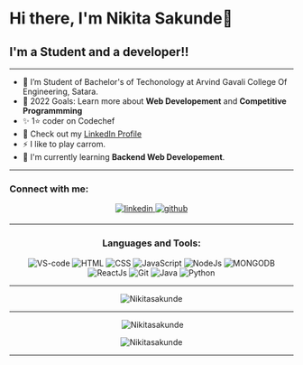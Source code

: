 
# Hi there, I'm **Nikita Sakunde**👋 

## I'm a Student and a developer!!

---

- 🌱 I’m Student of Bachelor's of Techonology at Arvind Gavali College Of Engineering, Satara.
- 🥅 2022 Goals: Learn more about **Web Developement** and **Competitive Programmming**
- ✨ 1⭐ coder on Codechef
- 🔭 Check out my <a target="_blank" href ="https://www.linkedin.com/in/nikita-sakunde-0b3413225/">LinkedIn Profile</a>
- ⚡ I like to play carrom.
- 🌱 I'm currently learning **Backend Web Developement**.


---

 ### Connect with me:

<div align="center">
 <a href="https://www.linkedin.com/in/nikita-sakunde-0b3413225/" target="_blank">
<img src=https://img.shields.io/badge/linkedin-%231E77B5.svg?&style=for-the-badge&logo=linkedin&logoColor=white alt=linkedin style="margin-bottom: 5px;" />
</a>
<a href="https://github.com/Nikitasakunde/" target="_blank">
<img src=https://img.shields.io/badge/github-%2324292e.svg?&style=for-the-badge&logo=github&logoColor=white alt=github style="margin-bottom: 5px;" />
</a>

---

### Languages and Tools: 

<img alt="VS-code" src="https://img.icons8.com/color/48/000000/visual-studio-code-2019.png"/>
<img alt="HTML" src="https://img.icons8.com/color/48/000000/html-5--v1.png"/>
<img alt="CSS" src="https://img.icons8.com/color/48/000000/css3.png"/>
<img alt="JavaScript" src="https://img.icons8.com/color/48/000000/javascript--v1.png"/>
<img alt="NodeJs" src="https://img.shields.io/badge/Node.js-339933?style=for-the-badge&logo=nodedotjs&logoColor=white" />
<img alt="MONGODB" src="https://img.icons8.com/color/48/000000/mongodb.png"/>
<img alt="ReactJs" src="https://img.shields.io/badge/React-20232A?style=for-the-badge&logo=react&logoColor=61DAFB" />
<img alt="Git" src="https://img.icons8.com/color/48/000000/git.png"/>
<img alt="Java" src="https://img.icons8.com/color/48/000000/java-coffee-cup-logo--v1.png"/>
<img alt="Python" src="https://img.icons8.com/color/48/000000/python--v1.png"/>


---

<p><img align="center" src="https://github-readme-stats.vercel.app/api/top-langs?username=Nikitasakunde&show_icons=true&locale=en&layout=compact" alt="Nikitasakunde" /></p>

---

<p display="flex" justify-content="space-between" >&nbsp;<img src="https://github-readme-stats.vercel.app/api?username=Nikitasakunde&show_icons=true&locale=en" alt="Nikitasakunde" />

<img  src="https://github-readme-streak-stats.herokuapp.com/?user=Nikitasakunde&" alt="Nikitasakunde" /></p>

---

<!--<div align="center">
<img src="https://img.shields.io/github/followers/Nikitasakunde.svg?style=social&label=Follow"></img>

<img src="https://gpvc.arturio.dev/Nikitasakunde"></img>
</div>-->
 
 
 





